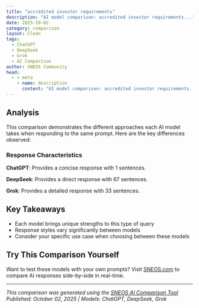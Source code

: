 ```yaml
---
title: "accredited investor requirements"
description: "AI model comparison: accredited investor requirements..."
date: 2025-10-02
category: comparison
layout: Clean
tags:
  - ChatGPT
  - DeepSeek
  - Grok
  - AI Comparison
author: SNEOS Community
head:
  - - meta
    - name: description
      content: "AI model comparison: accredited investor requirements..."
---
```


<ChatComparison
  title="accredited investor requirements"
  prompt="accredited investor requirements"
  :responses='{
    "ChatGPT": "Error calling OpenAI API.",
    "DeepSeek": "Of course. Here is a comprehensive overview of the Accredited Investor requirements in the United States, based on the rules defined by the U.S. Securities and Exchange Commission (SEC).\n\n### The Core Concept\n\nAn **Accredited Investor** is a person or entity legally allowed to participate in investment opportunities not registered with financial authorities, such as private placements, hedge funds, venture capital, and angel investments. These are considered **higher-risk, less regulated, and less liquid** investments, so the SEC restricts them to investors who are presumed to have the financial sophistication and capacity to bear the economic risk.\n\n---\n\n### How to Qualify as an Accredited Investor\n\nThe requirements are primarily based on **income, net worth, or professional credentials**. The rules were updated in 2020 to add new qualification pathways.\n\n#### 1. For Individuals (Natural Persons)\n\nYou must meet **at least one** of the following criteria:\n\n**A. Income Test**\n*   Have an **annual income of at least $200,000** (or $300,000 joint income with a spouse or spousal equivalent) for each of the last two years.\n*   You must have a **reasonable expectation** of earning the same or higher income in the current year.\n\n**B. Net Worth Test**\n*   Have a **net worth of at least $1,000,000**, either individually or jointly with a spouse or spousal equivalent.\n*   **Crucial Note:** The value of your **primary residence is NOT included** in this calculation. Your mortgage and other debts on the residence are also not included as liabilities, *unless* the debt exceeds the fair market value of the residence.\n\n**C. Professional Knowledge, Certifications, and Designations (The \u0022New\u0022 Pathways)**\n*   Hold in good standing one of the following **professional certifications or designations**:\n    *   **Series 7** (General Securities Representative)\n    *   **Series 65** (Investment Adviser Representative)\n    *   **Series 82** (Private Securities Offerings Representative)\n*   The SEC can also designate other credentials in the future.\n*   **Knowledgeable Employees** of a private fund (e.g., executives and directors) are also considered accredited for investing in their own fund.\n\n**D. Entity Test for \u0022Family Offices\u0022**\n*   Be a **\u0022Knowledgeable Employee\u0022** of the private fund issuing the securities.\n*   Be a **\u0022Family Client\u0022** of a \u0022Family Office\u0022 that meets the definition and whose assets under management are \u003E$5 million. The family office itself must not have been formed solely to acquire the securities.\n\n---\n\n#### 2. For Entities (Legal Persons)\n\nCertain types of organizations are automatically considered accredited investors if they meet the following criteria:\n\n**A. Asset Test**\n*   Any entity (including corporations, partnerships, LLCs, trusts, etc.) owning **investments in excess of $5 million** that was **not formed for the specific purpose** of investing in the securities offered.\n\n**B. Specific Types of Entities**\n*   **Banks, Insurance Companies, Registered Investment Companies, and Business Development Companies.**\n*   **Small Business Investment Companies** (SBICs) licensed by the U.S. Small Business Administration.\n*   **501(c)(3) Organizations** with total assets over $5 million.\n*   **Indian Tribes, Governmental Bodies, and Employee Benefit Plans** (if the plan has total assets over $5 million or if a qualified investment manager makes its investment decisions).\n*   **Registered Broker-Dealers.**\n*   Any entity in which **all of the equity owners** are accredited investors.\n\n---\n\n### Why These Requirements Exist\n\nThe purpose is rooted in investor protection:\n\n1.  **Risk Mitigation:** Unregistered securities (like startups and private equity) are extremely risky, illiquid, and have less disclosure. The SEC assumes accredited investors can withstand a total loss.\n2.  **Sophistication Assumption:** The criteria are a proxy for financial sophistication\u2014the ability to understand the risks and conduct necessary due diligence, either through personal wealth or professional credentials.\n3.  **Capital Formation:** It allows companies, especially startups, to raise capital more easily from a pool of sophisticated investors without the immense cost and burden of a public offering.\n\n---\n\n### How is Accreditation Verified?\n\nIssuers of private securities are legally responsible for taking **\u0022reasonable steps\u0022** to verify that an investor is accredited. They cannot simply take your word for it. Common methods include:\n\n*   **Reviewing Tax Returns:** For the income test.\n*   **Reviewing Bank/Brokerage Statements, Appraisals, and Credit Reports:** For the net worth test.\n*   **Receiving a Letter from a CPA, Attorney, or Registered Investment Adviser:** Confirming the investor\u0027s status.\n*   **Confirming Professional Licenses:** For the Series 7, 65, or 82 pathway.\n\n### Important Considerations \u0026 Criticisms\n\n*   **Self-Certification is Not Enough:** You will be required to provide documentation.\n*   **No Official \u0022Accredited Investor\u0022 License or Registry:** There is no government-issued card or central database. Your status is verified deal-by-deal by the issuer.\n*   **Criticism:** A common criticism is that the rules are overly reliant on wealth as a measure of sophistication, potentially excluding financially savvy individuals who don\u0027t meet the strict income or net worth thresholds.\n*   **International Investors:** Non-U.S. persons must also meet these criteria to invest in U.S. private offerings.\n\n### Summary Table for Individuals\n\n| Qualification Method | Requirement | Key Details |\n| :--- | :--- | :--- |\n| **Income** | **\u003E$200,000** individual or **\u003E$300,000** joint | For the last 2 years; expected this year. |\n| **Net Worth** | **\u003E$1,000,000** | **Excludes** primary residence value. |\n| **Professional Credentials** | **Series 7, 65, or 82** license | Must be held in good standing. |\n| **Knowledgeable Employee** | Executive/officer of the fund | Accredited for investing in that specific fund. |\n\n***Disclaimer:** This information is for educational purposes only and does not constitute legal or financial advice. The rules can be complex, and you should consult with a qualified securities attorney or financial advisor to determine your specific accredited investor status.*",
    "Grok": "In the United States, an **accredited investor** is an individual or entity that meets specific financial criteria set by the Securities and Exchange Commission (SEC) to invest in certain types of private securities offerings, such as hedge funds, private equity funds, and venture capital funds. These requirements are in place to ensure that investors have the financial sophistication and capacity to bear the risks associated with such investments.\n\n### Accredited Investor Requirements (as of the latest SEC rules updated in 2020):\n\n#### For Individuals:\nAn individual qualifies as an accredited investor if they meet **one of the following criteria**:\n\n1. **Income Test**:\n   - Annual income of at least **$200,000** (or **$300,000** combined with a spouse or spousal equivalent) in each of the prior two years, with a reasonable expectation of reaching the same income level in the current year.\n\n2. **Net Worth Test**:\n   - A net worth of at least **$1,000,000**, either individually or combined with a spouse or spousal equivalent, excluding the value of their primary residence.\n\n3. **Professional Knowledge or Credentials** (added in 2020):\n   - Holding certain professional certifications, designations, or credentials recognized by the SEC as demonstrating financial sophistication. Examples include:\n     - Series 7, Series 65, or Series 82 licenses.\n   - Being a \u0022knowledgeable employee\u0022 of a private fund (e.g., an employee with significant involvement in the investment activities of the fund).\n\n#### For Entities:\nEntities can qualify as accredited investors under the following conditions:\n\n1. **Investment Threshold**:\n   - Any entity with total assets in excess of **$5,000,000** that was not formed for the specific purpose of acquiring the securities being offered.\n\n2. **Entity Ownership**:\n   - Any entity in which all equity owners are accredited investors.\n\n3. **Certain Financial Institutions**:\n   - Entities such as banks, savings and loan associations, broker-dealers, insurance companies, or registered investment companies automatically qualify.\n\n4. **Trusts**:\n   - A trust with total assets exceeding **$5,000,000**, not formed for the specific purpose of acquiring the securities offered, and whose purchase is directed by a sophisticated person (someone with knowledge and experience in financial matters).\n\n#### Additional Notes:\n- The definition of an accredited investor was expanded in 2020 to include individuals with certain professional credentials and \u0022knowledgeable employees\u0022 of private funds, recognizing that financial sophistication can be demonstrated through means other than income or net worth.\n- Spousal equivalents (e.g., domestic partners) can now be included when calculating joint income or net worth.\n- The SEC periodically reviews these thresholds, but they have not been adjusted for inflation in recent years, despite discussions on the topic.\n- Accredited investor status is important because it allows individuals and entities to participate in private placements and other unregistered securities offerings under exemptions like Regulation D (Rules 506(b) and 506(c)).\n\n#### Why These Requirements Exist:\nThe SEC established these criteria to protect investors from the high risks associated with certain private investments, which often lack the transparency and regulatory oversight of public markets. Accredited investors are presumed to have the financial means or expertise to evaluate and bear the risks of such investments.\n\n#### Verification:\nWhen participating in private offerings, issuers may require investors to provide documentation to verify their accredited investor status, such as tax returns, pay stubs, bank statements, or a letter from a CPA, attorney, or financial advisor.\n\nIf you\u0027re outside the U.S., different rules may apply depending on the country or jurisdiction, as \u0022accredited investor\u0022 or equivalent terms are defined by local securities regulators. Let me know if you\u0027d like information on a specific country or region!"
  }'
  published-date="10:15"
/>

## Analysis

This comparison demonstrates the different approaches each AI model takes when responding to the same prompt. Here are the key differences observed:

### Response Characteristics

**ChatGPT**: Provides a concise response with 1 sentences. 

**DeepSeek**: Provides a direct response with 67 sentences. 

**Grok**: Provides a detailed response with 33 sentences. 

## Key Takeaways

- Each model brings unique strengths to this type of query
- Response styles vary significantly between models
- Consider your specific use case when choosing between these models

## Try This Comparison Yourself

Want to test these models with your own prompts? Visit [SNEOS.com](https://sneos.com) to compare AI responses side-by-side in real-time.

---

*This comparison was generated using the [SNEOS AI Comparison Tool](https://sneos.com)*
*Published: October 02, 2025 | Models: ChatGPT, DeepSeek, Grok*
